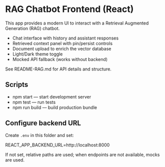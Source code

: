 # RAG Chatbot Frontend (React)

This app provides a modern UI to interact with a Retrieval Augmented Generation (RAG) chatbot.

- Chat interface with history and assistant responses
- Retrieved context panel with pin/persist controls
- Document upload to enrich the vector database
- Light/Dark theme toggle
- Mocked API fallback (works without backend)

See README-RAG.md for API details and structure.

## Scripts

- npm start — start development server
- npm test — run tests
- npm run build — build production bundle

## Configure backend URL

Create `.env` in this folder and set:

REACT_APP_BACKEND_URL=http://localhost:8000

If not set, relative paths are used; when endpoints are not available, mocks are used.
